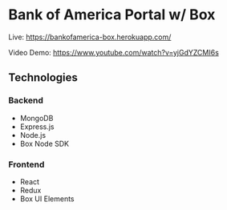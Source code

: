 # Bank of America Portal w/ Box

Live: https://bankofamerica-box.herokuapp.com/

Video Demo: https://www.youtube.com/watch?v=yjGdYZCMI6s

## Technologies
### Backend
* MongoDB
* Express.js
* Node.js
* Box Node SDK

### Frontend
* React
* Redux
* Box UI Elements
